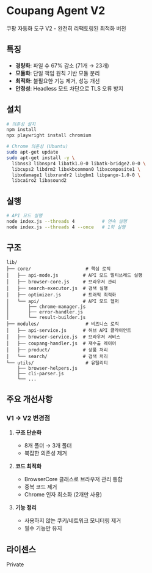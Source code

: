 # Coupang Agent V2

쿠팡 자동화 도구 V2 - 완전히 리팩토링된 최적화 버전

## 특징

- **경량화**: 파일 수 67% 감소 (71개 → 23개)
- **모듈화**: 단일 책임 원칙 기반 모듈 분리
- **최적화**: 불필요한 기능 제거, 성능 개선
- **안정성**: Headless 모드 차단으로 TLS 오류 방지

## 설치

```bash
# 의존성 설치
npm install
npx playwright install chromium

# Chrome 의존성 (Ubuntu)
sudo apt-get update
sudo apt-get install -y \
  libnss3 libnspr4 libatk1.0-0 libatk-bridge2.0-0 \
  libcups2 libdrm2 libxkbcommon0 libxcomposite1 \
  libxdamage1 libxrandr2 libgbm1 libpango-1.0-0 \
  libcairo2 libasound2
```

## 실행

```bash
# API 모드 실행
node index.js --threads 4          # 연속 실행
node index.js --threads 4 --once   # 1회 실행
```

## 구조

```
lib/
├── core/                    # 핵심 로직
│   ├── api-mode.js         # API 모드 멀티쓰레드 실행
│   ├── browser-core.js     # 브라우저 관리
│   ├── search-executor.js  # 검색 실행
│   ├── optimizer.js        # 트래픽 최적화
│   └── api/                # API 모드 헬퍼
│       ├── chrome-manager.js
│       ├── error-handler.js
│       └── result-builder.js
├── modules/                 # 비즈니스 로직
│   ├── api-service.js      # 허브 API 클라이언트
│   ├── browser-service.js  # 브라우저 서비스
│   ├── coupang-handler.js  # 재수출 레이어
│   ├── product/            # 상품 처리
│   └── search/             # 검색 처리
└── utils/                   # 유틸리티
    ├── browser-helpers.js
    ├── cli-parser.js
    └── ...
```

## 주요 개선사항

### V1 → V2 변경점

1. **구조 단순화**
   - 8개 폴더 → 3개 폴더
   - 복잡한 의존성 제거

2. **코드 최적화**
   - BrowserCore 클래스로 브라우저 관리 통합
   - 중복 코드 제거
   - Chrome 인자 최소화 (2개만 사용)

3. **기능 정리**
   - 사용하지 않는 쿠키/네트워크 모니터링 제거
   - 필수 기능만 유지

## 라이센스

Private
